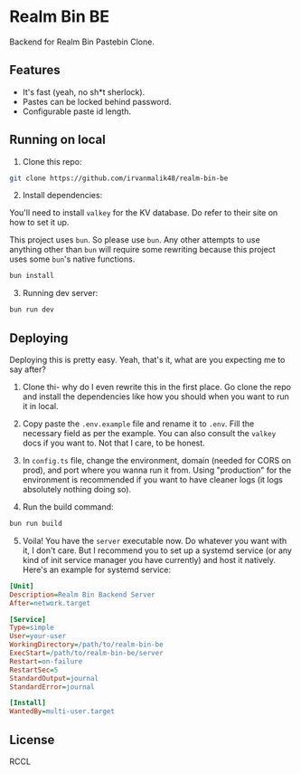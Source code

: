 # Realm Bin BE

Backend for Realm Bin Pastebin Clone.

## Features

- It's fast (yeah, no sh\*t sherlock).
- Pastes can be locked behind password.
- Configurable paste id length.

## Running on local

1. Clone this repo:

```bash
git clone https://github.com/irvanmalik48/realm-bin-be
```

2. Install dependencies:

You'll need to install `valkey` for the KV database. Do refer to their site on how to set it up.

This project uses `bun`. So please use `bun`. Any other attempts to use anything other than `bun` will require some rewriting because this project uses some `bun`'s native functions.

```bash
bun install
```

3. Running dev server:

```bash
bun run dev
```

## Deploying

Deploying this is pretty easy. Yeah, that's it, what are you expecting me to say after?

1. Clone thi- why do I even rewrite this in the first place. Go clone the repo and install the dependencies like how you should when you want to run it in local.

2. Copy paste the `.env.example` file and rename it to `.env`. Fill the necessary field as per the example. You can also consult the `valkey` docs if you want to. Not that I care, to be honest.

3. In `config.ts` file, change the environment, domain (needed for CORS on prod), and port where you wanna run it from. Using "production" for the environment is recommended if you want to have cleaner logs (it logs absolutely nothing doing so).

4. Run the build command:

```bash
bun run build
```

5. Voila! You have the `server` executable now. Do whatever you want with it, I don't care. But I recommend you to set up a systemd service (or any kind of init service manager you have currently) and host it natively. Here's an example for systemd service:

```ini
[Unit]
Description=Realm Bin Backend Server
After=network.target

[Service]
Type=simple
User=your-user
WorkingDirectory=/path/to/realm-bin-be
ExecStart=/path/to/realm-bin-be/server
Restart=on-failure
RestartSec=5
StandardOutput=journal
StandardError=journal

[Install]
WantedBy=multi-user.target
```

## License

RCCL
